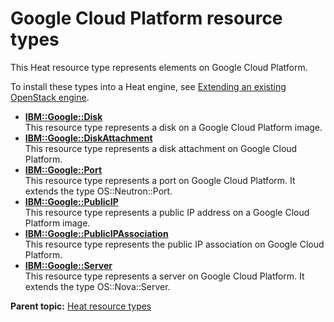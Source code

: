 # Google Cloud Platform resource types

This Heat resource type represents elements on Google Cloud Platform.

To install these types into a Heat engine, see [Extending an existing OpenStack engine](../../com.ibm.udeploy.install.doc/topics/extending_an_engine_for_openstack.md).

-   **[IBM::Google::Disk](../../com.ibm.edt.heat.reference.doc/topics/res_ibm_gc_disk.md)**  
This resource type represents a disk on a Google Cloud Platform image.
-   **[IBM::Google::DiskAttachment](../../com.ibm.edt.heat.reference.doc/topics/res_ibm_gc_diskattachment.md)**  
This resource type represents a disk attachment on Google Cloud Platform.
-   **[IBM::Google::Port](../../com.ibm.edt.heat.reference.doc/topics/res_ibm_gc_port.md)**  
This resource type represents a port on Google Cloud Platform. It extends the type OS::Neutron::Port.
-   **[IBM::Google::PublicIP](../../com.ibm.edt.heat.reference.doc/topics/res_ibm_gc_publicip.md)**  
This resource type represents a public IP address on a Google Cloud Platform image.
-   **[IBM::Google::PublicIPAssociation](../../com.ibm.edt.heat.reference.doc/topics/res_ibm_gc_publicipassociation.md)**  
This resource type represents the public IP association on Google Cloud Platform.
-   **[IBM::Google::Server](../../com.ibm.edt.heat.reference.doc/topics/res_ibm_gc_server.md)**  
This resource type represents a server on Google Cloud Platform. It extends the type OS::Nova::Server.

**Parent topic:** [Heat resource types](../../com.ibm.edt.heat.reference.doc/topics/ref_heat_types_ov.md)

